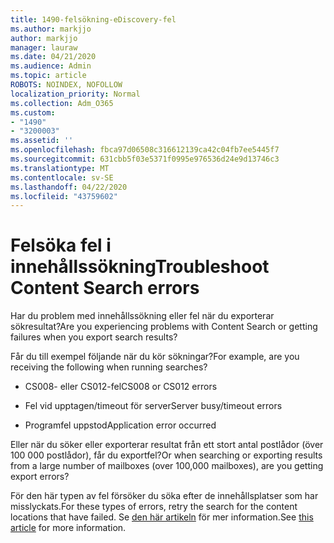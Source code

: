 ```yaml
---
title: 1490-felsökning-eDiscovery-fel
ms.author: markjjo
author: markjjo
manager: lauraw
ms.date: 04/21/2020
ms.audience: Admin
ms.topic: article
ROBOTS: NOINDEX, NOFOLLOW
localization_priority: Normal
ms.collection: Adm_O365
ms.custom:
- "1490"
- "3200003"
ms.assetid: ''
ms.openlocfilehash: fbca97d06508c316612139ca42c04fb7ee5445f7
ms.sourcegitcommit: 631cbb5f03e5371f0995e976536d24e9d13746c3
ms.translationtype: MT
ms.contentlocale: sv-SE
ms.lasthandoff: 04/22/2020
ms.locfileid: "43759602"
---
```

# <a name="troubleshoot-content-search-errors"></a><span data-ttu-id="c54f0-102">Felsöka fel i innehållssökning</span><span class="sxs-lookup"><span data-stu-id="c54f0-102">Troubleshoot Content Search errors</span></span>

<span data-ttu-id="c54f0-103">Har du problem med innehållssökning eller fel när du exporterar sökresultat?</span><span class="sxs-lookup"><span data-stu-id="c54f0-103">Are you experiencing problems with Content Search or getting failures when you export search results?</span></span>

<span data-ttu-id="c54f0-104">Får du till exempel följande när du kör sökningar?</span><span class="sxs-lookup"><span data-stu-id="c54f0-104">For example, are you receiving the following when running searches?</span></span>

- <span data-ttu-id="c54f0-105">CS008- eller CS012-fel</span><span class="sxs-lookup"><span data-stu-id="c54f0-105">CS008 or CS012 errors</span></span>

- <span data-ttu-id="c54f0-106">Fel vid upptagen/timeout för server</span><span class="sxs-lookup"><span data-stu-id="c54f0-106">Server busy/timeout errors</span></span>

- <span data-ttu-id="c54f0-107">Programfel uppstod</span><span class="sxs-lookup"><span data-stu-id="c54f0-107">Application error occurred</span></span>

<span data-ttu-id="c54f0-108">Eller när du söker eller exporterar resultat från ett stort antal postlådor (över 100 000 postlådor), får du exportfel?</span><span class="sxs-lookup"><span data-stu-id="c54f0-108">Or when searching or exporting results from a large number of mailboxes (over 100,000 mailboxes), are you getting export errors?</span></span>

<span data-ttu-id="c54f0-109">För den här typen av fel försöker du söka efter de innehållsplatser som har misslyckats.</span><span class="sxs-lookup"><span data-stu-id="c54f0-109">For these types of errors, retry the search for the content locations that have failed.</span></span> <span data-ttu-id="c54f0-110">Se [den här artikeln](https://docs.microsoft.com/office365/securitycompliance/retry-failed-content-search) för mer information.</span><span class="sxs-lookup"><span data-stu-id="c54f0-110">See  [this article](https://docs.microsoft.com/office365/securitycompliance/retry-failed-content-search) for more information.</span></span>
